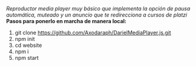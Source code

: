 *Reproductor media player muy básico que implementa la opción de pausa automática, muteado y un anuncio que te redirecciona a cursos de platzi*  
**Pasos para ponerlo en marcha de manera local:**  
1. git clone https://github.com/Axodaraph/DarielMediaPlayer.js.git  
2. npm init  
3. cd website  
4. npm i  
5. npm start  
